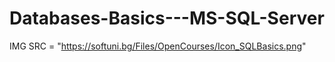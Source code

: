 # Databases-Basics---MS-SQL-Server

IMG SRC = "https://softuni.bg/Files/OpenCourses/Icon_SQLBasics.png"